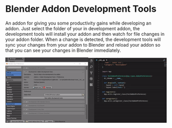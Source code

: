 # Blender Addon Development Tools

An addon for giving you some productivity gains while developing an addon. Just select the folder of your in development addon, the development tools will install your addon and then watch for file changes in your addon folder. When a change is detected, the development tools will sync your changes from your addon to Blender and reload your addon so that you can see your changes in Blender immediately.

![A demo of enabling the tool, making changes, and seeing those changes happen in Blender](./demo.gif)